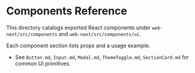 # Components Reference

This directory catalogs exported React components under `web-next/src/components` and `web-next/src/components/ui`.

Each component section lists props and a usage example.

- See `Button.md`, `Input.md`, `Modal.md`, `ThemeToggle.md`, `SectionCard.md` for common UI primitives.
